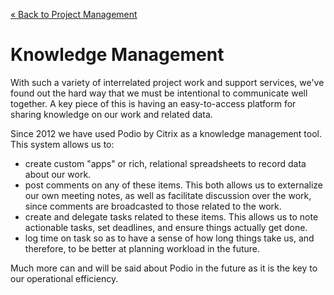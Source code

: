 [&laquo; Back to Project Management](index.md)

Knowledge Management
=====

With such a variety of interrelated project work and support services, we've found out the hard way that we must be intentional to communicate well together.
A key piece of this is having an easy-to-access platform for sharing knowledge on our work and related data.

Since 2012 we have used Podio by Citrix as a knowledge management tool. This system allows us to:
* create custom "apps" or rich, relational spreadsheets to record data about our work.
* post comments on any of these items. This both allows us to externalize our own meeting notes, as well as facilitate discussion over the work, since comments are broadcasted to those related to the work.
* create and delegate tasks related to these items. This allows us to note actionable tasks, set deadlines, and ensure things actually get done.
* log time on task so as to have a sense of how long things take us, and therefore, to be better at planning workload in the future.

Much more can and will be said about Podio in the future as it is the key to our operational efficiency.